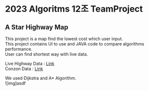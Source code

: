 # 2023 Algoritms 12조 TeamProject
## A Star Highway Map
This project is a map find the lowest cost which user input.   
This project contains UI to use and JAVA code to compare algorithms performance.   
User can find shortest way with live data.  
   
Live Highway Data : [Link](http://data.ex.co.kr/openapi/basicinfo/openApiInfoM?apiId=0405&serviceType=OPENAPI&keyWord=&searchDayFrom=2014.12.01&searchDayTo=2023.11.25&CATEGORY=&GROUP_TR=&sId=552)   
Conzon Data : [Link](https://www.bigdata-transportation.kr/frn/prdt/detail?prdtId=PRDTNUM_000000000009)   
   
We used Dijkstra and A* Algorithm.   
![img]asdf
